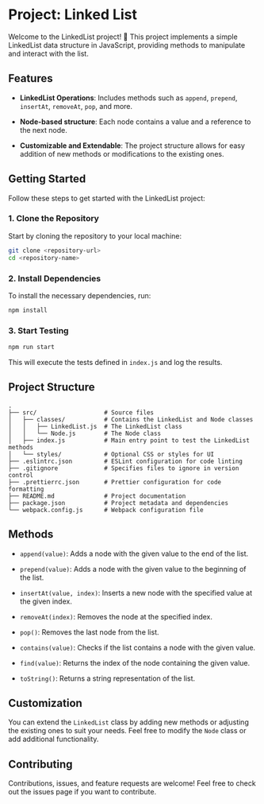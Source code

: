 # Project: Linked List

Welcome to the LinkedList project! 🎉 This project implements a simple LinkedList data structure in JavaScript, providing methods to manipulate and interact with the list.

## Features

- **LinkedList Operations**: Includes methods such as `append`, `prepend`, `insertAt`, `removeAt`, `pop`, and more.

- **Node-based structure**: Each node contains a value and a reference to the next node.

- **Customizable and Extendable**: The project structure allows for easy addition of new methods or modifications to the existing ones.

## Getting Started

Follow these steps to get started with the LinkedList project:

### 1. Clone the Repository

Start by cloning the repository to your local machine:

```bash
git clone <repository-url>
cd <repository-name>
```

### 2. Install Dependencies

To install the necessary dependencies, run:

```bash
npm install
```

### 3. Start Testing

```bash
npm run start
```

This will execute the tests defined in `index.js` and log the results.

## Project Structure

```
.
├── src/                   # Source files
│   ├── classes/           # Contains the LinkedList and Node classes
│   │   ├── LinkedList.js  # The LinkedList class
│   │   └── Node.js        # The Node class
│   ├── index.js           # Main entry point to test the LinkedList methods
│   └── styles/            # Optional CSS or styles for UI
├── .eslintrc.json         # ESLint configuration for code linting
├── .gitignore             # Specifies files to ignore in version control
├── .prettierrc.json       # Prettier configuration for code formatting
├── README.md              # Project documentation
├── package.json           # Project metadata and dependencies
└── webpack.config.js      # Webpack configuration file
```

## Methods

- `append(value)`: Adds a node with the given value to the end of the list.

- `prepend(value)`: Adds a node with the given value to the beginning of the list.

- `insertAt(value, index)`: Inserts a new node with the specified value at the given index.

- `removeAt(index)`: Removes the node at the specified index.

- `pop()`: Removes the last node from the list.

- `contains(value)`: Checks if the list contains a node with the given value.

- `find(value)`: Returns the index of the node containing the given value.

- `toString()`: Returns a string representation of the list.

## Customization

You can extend the `LinkedList` class by adding new methods or adjusting the existing ones to suit your needs. Feel free to modify the `Node` class or add additional functionality.

## Contributing

Contributions, issues, and feature requests are welcome! Feel free to check out the issues page if you want to contribute.
